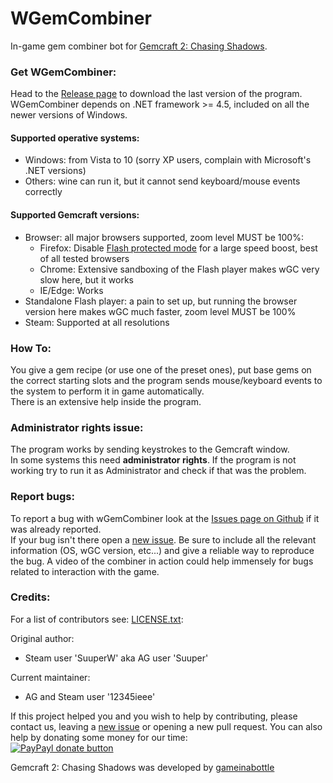 WGemCombiner
========

In-game gem combiner bot for [Gemcraft 2: Chasing Shadows](http://gameinabottle.com/).


### Get WGemCombiner:

Head to the [Release page](https://github.com/gemforce-team/wGemCombiner/releases) to download the last version of the program.  
WGemCombiner depends on .NET framework >= 4.5, included on all the newer versions of Windows.

#### Supported operative systems:

* Windows: from Vista to 10 (sorry XP users, complain with Microsoft's .NET versions)
* Others: wine can run it, but it cannot send keyboard/mouse events correctly

#### Supported Gemcraft versions:

* Browser: all major browsers supported, zoom level MUST be 100%:
    * Firefox: Disable [Flash protected mode](https://support.mozilla.org/en-US/kb/adobe-flash-protected-mode-firefox)
      for a large speed boost, best of all tested browsers
    * Chrome: Extensive sandboxing of the Flash player makes wGC very slow here, but it works
    * IE/Edge: Works
* Standalone Flash player: a pain to set up, but running the browser version here makes wGC much faster, zoom level MUST be 100%
* Steam: Supported at all resolutions

### How To:

You give a gem recipe (or use one of the preset ones), put base gems on the correct starting slots
and the program sends mouse/keyboard events to the system to perform it in game automatically.  
There is an extensive help inside the program.


### Administrator rights issue:

The program works by sending keystrokes to the Gemcraft window.  
In some systems this need **administrator rights**.
If the program is not working try to run it as Administrator and check if that was the problem.


### Report bugs:

To report a bug with wGemCombiner look at the
[Issues page on Github](https://github.com/gemforce-team/wGemCombiner/issues) if it was already reported.  
If your bug isn't there open a [new issue](https://github.com/gemforce-team/wGemCombiner/issues/new).
Be sure to include all the relevant information (OS, wGC version, etc...) and give a reliable way to reproduce the bug.
A video of the combiner in action could help immensely for bugs related to interaction with the game.


### Credits:

For a list of contributors see: [LICENSE.txt](LICENSE.txt):

Original author:

* Steam user 'SuuperW' aka AG user 'Suuper'

Current maintainer:

* AG and Steam user '12345ieee'

If this project helped you and you wish to help by contributing, please contact us, leaving a
[new issue](https://github.com/gemforce-team/wGemCombiner/issues/new) or opening a new pull request.
You can also help by donating some money for our time:  
[![PayPayl donate button](https://img.shields.io/badge/paypal-donate-yellow.svg)](https://www.paypal.com/cgi-bin/webscr?cmd=_s-xclick&hosted_button_id=LY6RG34S5UCTW "Donate to this project using Paypal")

Gemcraft 2: Chasing Shadows was developed by [gameinabottle](http://gameinabottle.com/)
